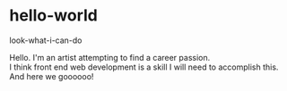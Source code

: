 # hello-world
look-what-i-can-do

Hello.  I'm an artist attempting to find a career passion.  
I think front end web development is a skill I will need to accomplish this.
And here we goooooo!

